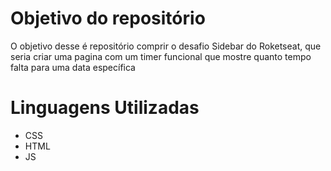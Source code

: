 # Objetivo do repositório
O objetivo desse é repositório comprir o desafio Sidebar do Roketseat, que seria criar uma pagina com um timer funcional que mostre quanto tempo falta para uma data específica

# Linguagens Utilizadas
- CSS
- HTML
- JS
